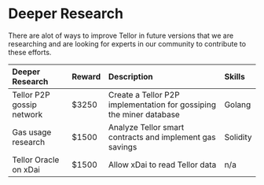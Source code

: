# Deeper Research

There are alot of ways to improve Tellor in future versions that we are researching and are looking for experts in our community to contribute to these efforts.

| Deeper Research | Reward | Description | Skills |
| :--- | :--- | :--- | :--- |
| Tellor P2P gossip network | $3250 | Create a Tellor P2P implementation for gossiping the miner database | Golang |
| Gas usage research | $1500 | Analyze Tellor smart contracts and implement gas savings | Solidity |
| Tellor Oracle on xDai | $1500 | Allow xDai to read Tellor data | n/a |

